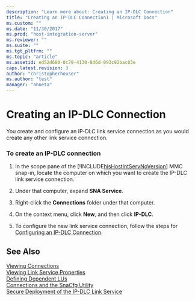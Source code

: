 ```yaml
---
description: "Learn more about: Creating an IP-DLC Connection"
title: "Creating an IP-DLC Connection1 | Microsoft Docs"
ms.custom: ""
ms.date: "11/30/2017"
ms.prod: "host-integration-server"
ms.reviewer: ""
ms.suite: ""
ms.tgt_pltfrm: ""
ms.topic: "article"
ms.assetid: ed52d680-0c79-4130-8d6d-093c92bac03e
caps.latest.revision: 3
author: "christopherhouser"
ms.author: "test"
manager: "anneta"
---
```

# Creating an IP-DLC Connection
You create and configure an IP-DLC link service connection as you would create any other link service connection.  
  
### To create an IP-DLC connection  
  
1. In the scope pane of the [!INCLUDE[hisHostIntServNoVersion](../includes/hishostintservnoversion-md.md)] MMC snap-in, locate the computer on which you want to create the IP-DLC link service connection.  
  
2. Under that computer, expand **SNA Service**.  
  
3. Right-click the **Connections** folder under that computer.  
  
4. On the context menu, click **New**, and then click **IP-DLC**.  
  
5. To configure the new link service connection, follow the steps for [Configuring an IP-DLC Connection](./configuring-an-ip-dlc-connection2.md).  
  
## See Also  
 [Viewing Connections](../core/viewing-connections1.md)   
 [Viewing Link Service Properties](../core/viewing-link-service-properties2.md)   
 [Defining Dependent LUs](../core/defining-dependent-lus1.md)   
 [Connections and the SnaCfg Utility](../core/connections-and-the-snacfg-utility1.md)   
 [Secure Deployment of the IP-DLC Link Service](../core/secure-deployment-of-the-ip-dlc-link-service2.md)
